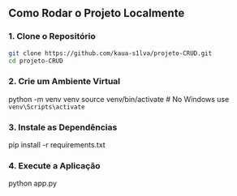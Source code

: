 ## Como Rodar o Projeto Localmente

### 1. Clone o Repositório
```bash
git clone https://github.com/kaua-s1lva/projeto-CRUD.git
cd projeto-CRUD
```

### 2. Crie um Ambiente Virtual
python -m venv venv
source venv/bin/activate  # No Windows use `venv\Scripts\activate`

### 3. Instale as Dependências
pip install -r requirements.txt

### 4. Execute a Aplicação
python app.py
